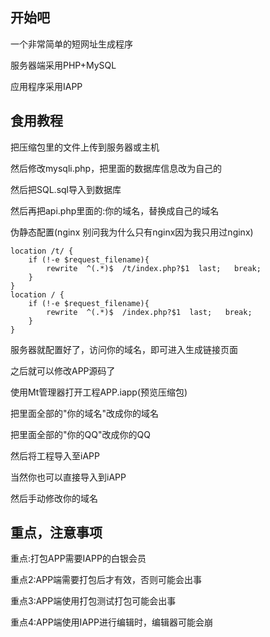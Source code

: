 开始吧
---
一个非常简单的短网址生成程序

服务器端采用PHP+MySQL

应用程序采用IAPP

食用教程
---
把压缩包里的文件上传到服务器或主机

然后修改mysqli.php，把里面的数据库信息改为自己的

然后把SQL.sql导入到数据库

然后再把api.php里面的:你的域名，替换成自己的域名

伪静态配置(nginx 别问我为什么只有nginx因为我只用过nginx)

```
location /t/ {
	if (!-e $request_filename){
		rewrite  ^(.*)$  /t/index.php?$1  last;   break;
	}
}
location / {
	if (!-e $request_filename){
		rewrite  ^(.*)$  /index.php?$1  last;   break;
	}
}
```

服务器就配置好了，访问你的域名，即可进入生成链接页面

之后就可以修改APP源码了

使用Mt管理器打开工程APP.iapp(预览压缩包)

把里面全部的"你的域名"改成你的域名

把里面全部的"你的QQ"改成你的QQ

然后将工程导入至iAPP

当然你也可以直接导入到iAPP

然后手动修改你的域名

重点，注意事项
---
重点:打包APP需要IAPP的白银会员

重点2:APP端需要打包后才有效，否则可能会出事

重点3:APP端使用打包测试打包可能会出事

重点4:APP端使用IAPP进行编辑时，编辑器可能会崩
